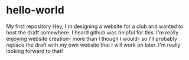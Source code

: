 # hello-world
My first repository
Hey, I'm designing a website for a club and wanted to host the draft somewhere. I heard github was helpful for this. I'm really enjoying website creation- more than I though I would- so I'll probably replace the draft with my own website that I will work on later. I'm really looking forward to that!
